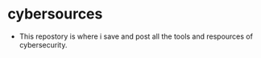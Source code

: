 # cybersources
- This repostory is where i save and post all the tools and respources of cybersecurity. 
